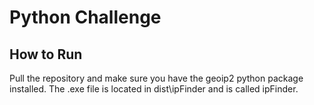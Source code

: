 # Python Challenge
## How to Run
Pull the repository and make sure you have the geoip2 python package installed. The .exe file is located in dist\ipFinder and is called ipFinder.

